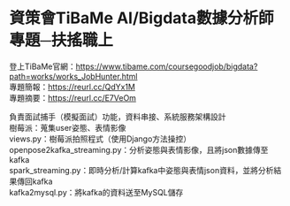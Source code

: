 # 資策會TiBaMe AI/Bigdata數據分析師專題─扶搖職上
登上TiBaMe官網：https://www.tibame.com/coursegoodjob/bigdata?path=works/works_JobHunter.html  
專題簡報：https://reurl.cc/QdYx1M  
專題摘要：https://reurl.cc/E7VeOm  

負責面試捕手（模擬面試）功能，資料串接、系統服務架構設計  
樹莓派：蒐集user姿態、表情影像  
views.py：樹莓派拍照程式（使用Django方法操控）  
openpose2kafka_streaming.py：分析姿態與表情影像，且將json數據傳至kafka  
spark_streaming.py：即時分析/計算kafka中姿態與表情json資料，並將分析結果傳回kafka  
kafka2mysql.py：將kafka的資料送至MySQL儲存  
